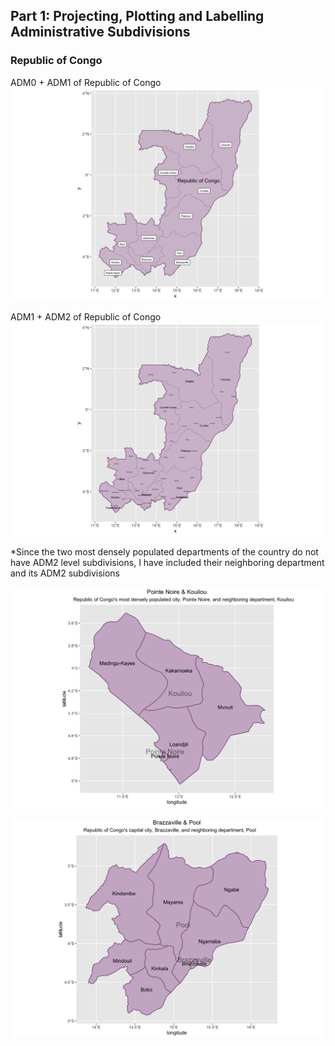 ## Part 1: Projecting, Plotting and Labelling Administrative Subdivisions
### Republic of Congo

ADM0 + ADM1 of Republic of Congo
![](P3P1P1.png)

ADM1 + ADM2 of Republic of Congo
![](P3P1P2.png)

*Since the two most densely populated departments of the country do not have ADM2 level subdivisions, I have included their neighboring department and its ADM2 subdivisions

![](P3P1P5.png)

![](P3P1P6.png)
